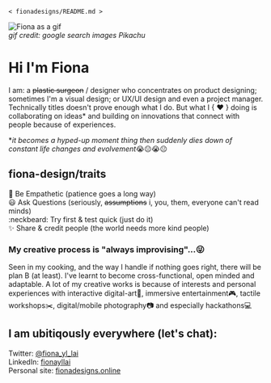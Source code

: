 `< fionadesigns/README.md >`

![Fiona as a gif](https://i.pinimg.com/originals/75/85/41/7585415efe7f6734445a63e377592375.gif)<br>
_gif credit: google search images Pikachu_

# Hi I'm Fiona
I am: a ~~plastic surgeon~~ / designer who concentrates on product designing; sometimes I'm a visual design; or UX/UI design and even a project manager. Technically titles doesn't prove enough what I do. But what I  { ♥ }  doing is collaborating on ideas* and building on innovations that connect with people because of experiences.

*_it becomes a hyped-up moment thing then suddenly dies down of constant life changes and evolvement_:sob::neutral_face::sob::neutral_face:

## fiona-design/traits
:open_hands:  Be Empathetic (patience goes a long way)<br>
:smiley:  Ask Questions (seriously, ~~assumptions~~ i, you, them, everyone can't read minds)<br>
:neckbeard:  Try first & test quick (just do it)<br>
:sparkles:  Share & credit people (the world needs more kind people)<br>

### My creative process is "always improvising"...:stuck_out_tongue_winking_eye:
Seen in my cooking, and the way I handle if nothing goes right, there will be plan B (at least). I've learnt to become cross-functional, open minded and adaptable. A lot of my creative works is because of interests and personal experiences with interactive digital-art:movie_camera:, immersive entertainment:video_game:, tactile workshops:scissors:, digital/mobile photography:camera: and especially hackathons:computer:

## I am ubitiqously everywhere (let's chat):
Twitter: [@fiona_yl_lai](https://twitter.com/fiona_yl_lai)<br>
LinkedIn: [fionayllai](https://www.linkedin.com/in/fionayllai)<br>
Personal site: [fionadesigns.online](fionadesigns.online)<br>
